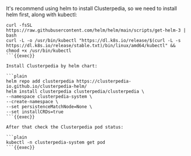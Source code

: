 It's recommend using helm to install Clusterpedia, so we need to install helm first, along with kubectl:

```plain
curl -fsSL https://raw.githubusercontent.com/helm/helm/main/scripts/get-helm-3 | bash
curl -L -o /usr/bin/kubectl "https://dl.k8s.io/release/$(curl -L -s https://dl.k8s.io/release/stable.txt)/bin/linux/amd64/kubectl" && chmod +x /usr/bin/kubectl
```{{exec}}

Install Clusterpedia by helm chart:

```plain
helm repo add clusterpedia https://clusterpedia-io.github.io/clusterpedia-helm/
helm install clusterpedia clusterpedia/clusterpedia \
--namespace clusterpedia-system \
--create-namespace \
--set persistenceMatchNode=None \
--set installCRDs=true
```{{exec}}

After that check the Clusterpedia pod status:

```plain
kubectl -n clusterpedia-system get pod
```{{exec}}
